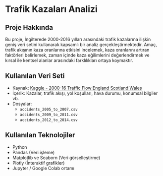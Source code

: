 # Trafik Kazaları Analizi

## Proje Hakkında
Bu proje, İngilterede 2000-2016 yılları arasındaki trafik kazalarına ilişkin geniş veri setini kullanarak kapsamlı bir analiz gerçekleştirmektedir. Amaç, trafik akışının kaza oranlarına etkisini incelemek, kaza oranlarını artıran faktörleri belirlemek, zaman içinde kaza eğilimlerini değerlendirmek ve kırsal ile kentsel alanlar arasındaki farklılıkları ortaya koymaktır.

## Kullanılan Veri Seti
- Kaynak: [Kaggle - 2000-16 Traffic Flow England Scotland Wales](https://www.kaggle.com/datasets/daveianhickey/2000-16-traffic-flow-england-scotland-wales/data)
- İçerik: Kazalar, trafik akışı, yol koşulları, hava durumu, konumsal bilgiler vb.
- Dosyalar:  
  - `accidents_2005_to_2007.csv`  
  - `accidents_2009_to_2011.csv`  
  - `accidents_2012_to_2014.csv`
 
## Kullanılan Teknolojiler
- Python
- Pandas (Veri işleme)
- Matplotlib ve Seaborn (Veri görselleştirme)
- Plotly (İnteraktif grafikler)
- Jupyter / Google Colab ortamı

